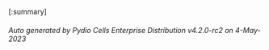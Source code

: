








[:summary]

###### Auto generated by Pydio Cells Enterprise Distribution v4.2.0-rc2 on 4-May-2023
